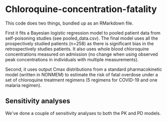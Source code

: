# Chloroquine-concentration-fatality

This code does two things, bundled up as an RMarkdown file. 

First it fits a Bayesian logistic regression model to pooled patient data from self-poisoning studies (see pooled_data.csv). The final model uses all the prospectively studied patients (n=258) as there is significant bias in the retrospectively studies patients. It also uses whole blood chloroquine concentrations measured on admission (no change when using observed peak concentrations in individuals with multiple measurements).

Second, it uses output Cmax distributions from a standard pharmacokinetic model (written in NONMEM) to estimate the risk of fatal overdose under a set of chloroquine treatment regimens (5 regimens for COVID-19 and one malaria regimen).

## Sensitivity analyses

We've done a couple of sensitivity analyses to both the PK and PD models.
